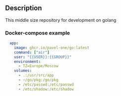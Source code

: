 ## Description

This middle size repository for development on golang

### Docker-compose example
```yaml
  app:
    image: ghcr.io/pavel-one/go:latest
    command: ["air"]
    user: "{{USER}}:{{GROUP}}"
    environment:
      - TZ=Europe/Moscow
    volumes:
      - .:/usr/src/app
      - ~/go/pkg:/go/pkg
      - /etc/passwd:/etc/passwd
      - /etc/shadow:/etc/shadow
```